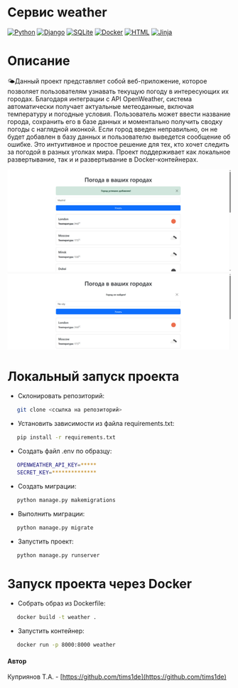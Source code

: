 # Cервис weather

[![Python](https://img.shields.io/badge/-Python-464646?style=flat-square&logo=Python)](https://www.python.org/)
[![Django](https://img.shields.io/badge/-Django-464646?style=flat-square&logo=Django)](https://www.djangoproject.com/)
[![SQLite](https://img.shields.io/badge/-SQLite-464646?style=flat-square&logo=SQLite)](https://sqlite.org/)
[![Docker](https://img.shields.io/badge/-Docker-464646?style=flat-square&logo=Docker)](https://www.docker.com/)
[![HTML](https://img.shields.io/badge/-HTML-464646?style=flat-square&logo=HTML)](https://html.com/)
[![Jinja](https://img.shields.io/badge/-Jinja-464646?style=flat-square&logo=Jinja)](https://jinja.palletsprojects.com/en/stable/)

# Описание 

🌤Данный проект представляет собой веб-приложение, которое позволяет пользователям узнавать текущую погоду в интересующих их городах. Благодаря интеграции с API OpenWeather, система автоматически получает актуальные метеоданные, включая температуру и погодные условия. Пользователь может ввести название города, сохранить его в базе данных и моментально получить сводку погоды с наглядной иконкой. Если город введен неправильно, он не будет добавлен в базу данных и пользователю выведется сообщение об ошибке. Это интуитивное и простое решение для тех, кто хочет следить за погодой в разных уголках мира. Проект поддерживает как локальное развертывание, так и и развертывание в Docker-контейнерах. 

![Превью](photo1.jpg)
![Превью](photo2.jpg)

# Локальный запуск проекта 

- Склонировать репозиторий:

```bash
   git clone <ссылка на репозиторий>
```

- Установить зависимости из файла requirements.txt:

```bash
   pip install -r requirements.txt
```

- Создать файл .env по образцу:
```bash
   OPENWEATHER_API_KEY=*****
   SECRET_KEY=**************
```

- Создать миграции:
```bash
   python manage.py makemigrations
```

- Выполнить миграции:
```bash
   python manage.py migrate
```

- Запустить проект:
```bash
   python manage.py runserver
```

# Запуск проекта через Docker

- Собрать образ из Dockerfile:
```bash
   docker build -t weather .
```

- Запустить контейнер:
```bash
   docker run -p 8000:8000 weather
```

#### Автор

Куприянов Т.А. - [https://github.com/tims1de](https://github.com/tims1de)
